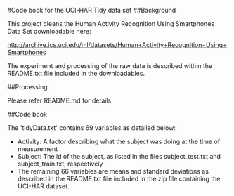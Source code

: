 
#Code book for the UCI-HAR Tidy data set
##Background

This project cleans the Human Activity Recognition Using Smartphones Data Set downloadable here:

http://archive.ics.uci.edu/ml/datasets/Human+Activity+Recognition+Using+Smartphones

The experiment and processing of the raw data is described within the README.txt file included in the downloadables.

##Processing

Please refer README.md for details

##Code book

The 'tidyData.txt' contains 69 variables as detailed below:

* Activity:  A factor describing what the subject was doing at the time of measurement
* Subject:   The id of the subject, as listed in the files subject_test.txt and subject_train.txt, respectively
* The remaining 66 variables are means and standard deviations as described in the README.txt file included in the zip file containing the UCI-HAR dataset.


